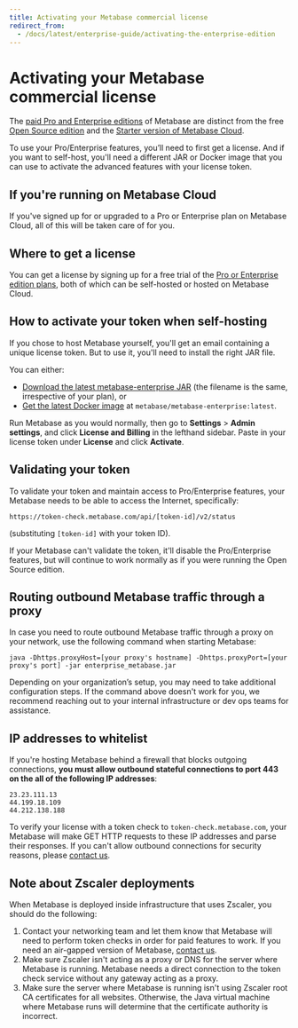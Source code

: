 ```yaml
---
title: Activating your Metabase commercial license
redirect_from:
  - /docs/latest/enterprise-guide/activating-the-enterprise-edition
---
```


# Activating your Metabase commercial license

The [paid Pro and Enterprise editions](https://www.metabase.com/pricing) of Metabase are distinct from the free [Open Source edition](../installation-and-operation/running-the-metabase-jar-file.md) and the [Starter version of Metabase Cloud](https://www.metabase.com/cloud/).

To use your Pro/Enterprise features, you’ll need to first get a license. And if you want to self-host, you'll need a different JAR or Docker image that you can use to activate the advanced features with your license token.

## If you're running on Metabase Cloud

If you've signed up for or upgraded to a Pro or Enterprise plan on Metabase Cloud, all of this will be taken care of for you.

## Where to get a license

You can get a license by signing up for a free trial of the [Pro or Enterprise edition plans](https://www.metabase.com/pricing), both of which can be self-hosted or hosted on Metabase Cloud.

## How to activate your token when self-hosting

If you chose to host Metabase yourself, you'll get an email containing a unique license token. But to use it, you'll need to install the right JAR file.

You can either:

- [Download the latest metabase-enterprise JAR](https://downloads.metabase.com/enterprise/latest/metabase.jar) (the filename is the same, irrespective of your plan), or
- [Get the latest Docker image](https://hub.docker.com/r/metabase/metabase-enterprise/) at `metabase/metabase-enterprise:latest`.

Run Metabase as you would normally, then go to **Settings** > **Admin settings**, and click **License and Billing** in the lefthand sidebar. Paste in your license token under **License** and click **Activate**.

## **Validating your token**

To validate your token and maintain access to Pro/Enterprise features, your Metabase needs to be able to access the Internet, specifically:

```
https://token-check.metabase.com/api/[token-id]/v2/status
```

(substituting `[token-id]` with your token ID).

If your Metabase can't validate the token, it'll disable the Pro/Enterprise features, but will continue to work normally as if you were running the Open Source edition.

## Routing outbound Metabase traffic through a proxy

In case you need to route outbound Metabase traffic through a proxy on your network, use the following command when starting Metabase:

```
java -Dhttps.proxyHost=[your proxy's hostname] -Dhttps.proxyPort=[your proxy's port] -jar enterprise_metabase.jar
```

Depending on your organization’s setup, you may need to take additional configuration steps. If the command above doesn't work for you, we recommend reaching out to your internal infrastructure or dev ops teams for assistance.

## IP addresses to whitelist

If you're hosting Metabase behind a firewall that blocks outgoing connections, **you must allow outbound stateful connections to port 443 on the all of the following IP addresses**:

```
23.23.111.13
44.199.18.109
44.212.138.188
```

To verify your license with a token check to `token-check.metabase.com`, your Metabase will make GET HTTP requests to these IP addresses and parse their responses. If you can't allow outbound connections for security reasons, please [contact us](https://www.metabase.com/help/premium).

## Note about Zscaler deployments

When Metabase is deployed inside infrastructure that uses Zscaler, you should do the following:

1. Contact your networking team and let them know that Metabase will need to perform token checks in order for paid features to work. If you need an air-gapped version of Metabase, [contact us](https://www.metabase.com/help/premium).
2. Make sure Zscaler isn't acting as a proxy or DNS for the server where Metabase is running. Metabase needs a direct connection to the token check service without any gateway acting as a proxy.
3. Make sure the server where Metabase is running isn't using Zscaler root CA certificates for all websites. Otherwise, the Java virtual machine where Metabase runs will determine that the certificate authority is incorrect.
